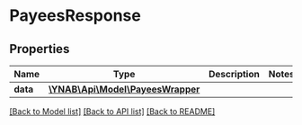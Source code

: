 # PayeesResponse

## Properties
Name | Type | Description | Notes
------------ | ------------- | ------------- | -------------
**data** | [**\YNAB\Api\Model\PayeesWrapper**](PayeesWrapper.md) |  | 

[[Back to Model list]](../README.md#documentation-for-models) [[Back to API list]](../README.md#documentation-for-api-endpoints) [[Back to README]](../README.md)


